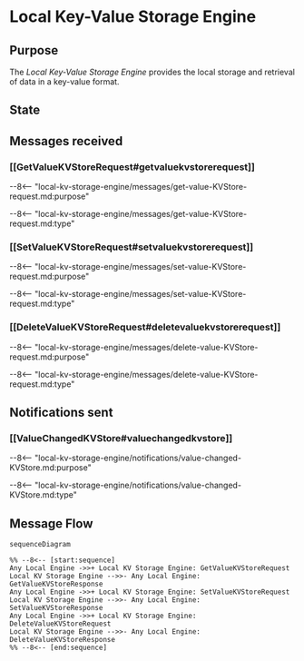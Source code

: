<div class="engine" markdown>


# Local Key-Value Storage Engine

## Purpose

The *Local Key-Value Storage Engine* provides the local storage and retrieval of data in a key-value format.

## State


## Messages received

### [[GetValueKVStoreRequest#getvaluekvstorerequest]]

--8<-- "local-kv-storage-engine/messages/get-value-KVStore-request.md:purpose"

--8<-- "local-kv-storage-engine/messages/get-value-KVStore-request.md:type"


### [[SetValueKVStoreRequest#setvaluekvstorerequest]]

--8<-- "local-kv-storage-engine/messages/set-value-KVStore-request.md:purpose"

--8<-- "local-kv-storage-engine/messages/set-value-KVStore-request.md:type"

### [[DeleteValueKVStoreRequest#deletevaluekvstorerequest]]

--8<-- "local-kv-storage-engine/messages/delete-value-KVStore-request.md:purpose"

--8<-- "local-kv-storage-engine/messages/delete-value-KVStore-request.md:type"

## Notifications sent

### [[ValueChangedKVStore#valuechangedkvstore]]

--8<-- "local-kv-storage-engine/notifications/value-changed-KVStore.md:purpose"

--8<-- "local-kv-storage-engine/notifications/value-changed-KVStore.md:type"

## Message Flow


 <!-- --8<-- [start:messages] -->
```mermaid
sequenceDiagram

%% --8<-- [start:sequence]
Any Local Engine ->>+ Local KV Storage Engine: GetValueKVStoreRequest
Local KV Storage Engine -->>- Any Local Engine: GetValueKVStoreResponse
Any Local Engine ->>+ Local KV Storage Engine: SetValueKVStoreRequest
Local KV Storage Engine -->>- Any Local Engine: SetValueKVStoreResponse
Any Local Engine ->>+ Local KV Storage Engine: DeleteValueKVStoreRequest
Local KV Storage Engine -->>- Any Local Engine: DeleteValueKVStoreResponse
%% --8<-- [end:sequence]
```
 <!-- --8<-- [end:messages] -->

</div>
